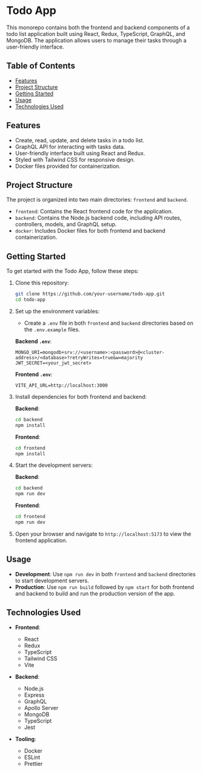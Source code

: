 
# Todo App

This monorepo contains both the frontend and backend components of a todo list application built using React, Redux, TypeScript, GraphQL, and MongoDB. The application allows users to manage their tasks through a user-friendly interface.

## Table of Contents

- [Features](#features)
- [Project Structure](#project-structure)
- [Getting Started](#getting-started)
- [Usage](#usage)
- [Technologies Used](#technologies-used)

## Features

- Create, read, update, and delete tasks in a todo list.
- GraphQL API for interacting with tasks data.
- User-friendly interface built using React and Redux.
- Styled with Tailwind CSS for responsive design.
- Docker files provided for containerization.

## Project Structure

The project is organized into two main directories: `frontend` and `backend`.

- `frontend`: Contains the React frontend code for the application.
- `backend`: Contains the Node.js backend code, including API routes, controllers, models, and GraphQL setup.
- `docker`: Includes Docker files for both frontend and backend containerization.

## Getting Started

To get started with the Todo App, follow these steps:

1. Clone this repository:

   ```bash
   git clone https://github.com/your-username/todo-app.git
   cd todo-app
   ```

2. Set up the environment variables:

   - Create a `.env` file in both `frontend` and `backend` directories based on the `.env.example` files.

   **Backend `.env`**:
   ```env
   MONGO_URI=mongodb+srv://<username>:<password>@<cluster-address>/<database>?retryWrites=true&w=majority
   JWT_SECRET=<your_jwt_secret>
   ```

   **Frontend `.env`**:
   ```env
   VITE_API_URL=http://localhost:3000
   ```

3. Install dependencies for both frontend and backend:

   **Backend**:
   ```bash
   cd backend
   npm install
   ```

   **Frontend**:
   ```bash
   cd frontend
   npm install
   ```

4. Start the development servers:

   **Backend**:
   ```bash
   cd backend
   npm run dev
   ```

   **Frontend**:
   ```bash
   cd frontend
   npm run dev
   ```

5. Open your browser and navigate to `http://localhost:5173` to view the frontend application.

## Usage

- **Development**: Use `npm run dev` in both `frontend` and `backend` directories to start development servers.
- **Production**: Use `npm run build` followed by `npm start` for both frontend and backend to build and run the production version of the app.

## Technologies Used

- **Frontend**:
   - React
   - Redux
   - TypeScript
   - Tailwind CSS
   - Vite

- **Backend**:
   - Node.js
   - Express
   - GraphQL
   - Apollo Server
   - MongoDB
   - TypeScript
   - Jest

- **Tooling**:
   - Docker
   - ESLint
   - Prettier

